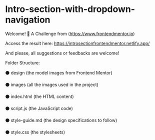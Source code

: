 # Intro-section-with-dropdown-navigation

Welcome! 🙋
A Challenge from (https://www.frontendmentor.io)

Access the result here: https://introsectionfrontendmentor.netlify.app/

And please, all suggestions or feedbacks are welcome!


Folder Structure:

⚫ design (the model images from Frontend Mentor)

⚫ images (all the images used in the project)

⚫ index.html (the HTML content)

⚫ script.js (the JavaScript code)

⚫ style-guide.md (the design specifications to follow)

⚫ style.css (the stylesheets)

